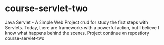 # course-servlet-two

Java Servlet - A Simple Web Project crud for study the first steps with Servlets.
Today, there are frameworks with a powerful action, but I believe I know what happens behind the scenes.
Project continue on repostiory course-servlet-two
